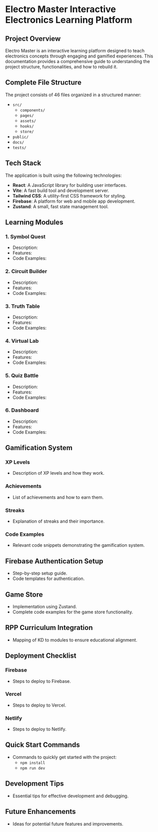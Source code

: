 # Electro Master Interactive Electronics Learning Platform

## Project Overview
Electro Master is an interactive learning platform designed to teach electronics concepts through engaging and gamified experiences. This documentation provides a comprehensive guide to understanding the project structure, functionalities, and how to rebuild it.

## Complete File Structure
The project consists of 46 files organized in a structured manner:
- `src/`
  - `components/`
  - `pages/`
  - `assets/`
  - `hooks/`
  - `store/`
- `public/`
- `docs/`
- `tests/`

## Tech Stack
The application is built using the following technologies:
- **React**: A JavaScript library for building user interfaces.
- **Vite**: A fast build tool and development server.
- **Tailwind CSS**: A utility-first CSS framework for styling.
- **Firebase**: A platform for web and mobile app development.
- **Zustand**: A small, fast state management tool.

## Learning Modules
### 1. Symbol Quest
- Description:
- Features:
- Code Examples:

### 2. Circuit Builder
- Description:
- Features:
- Code Examples:

### 3. Truth Table
- Description:
- Features:
- Code Examples:

### 4. Virtual Lab
- Description:
- Features:
- Code Examples:

### 5. Quiz Battle
- Description:
- Features:
- Code Examples:

### 6. Dashboard
- Description:
- Features:
- Code Examples:

## Gamification System
### XP Levels
- Description of XP levels and how they work.
### Achievements
- List of achievements and how to earn them.
### Streaks
- Explanation of streaks and their importance.
### Code Examples
- Relevant code snippets demonstrating the gamification system.

## Firebase Authentication Setup
- Step-by-step setup guide.
- Code templates for authentication.

## Game Store
- Implementation using Zustand.
- Complete code examples for the game store functionality.

## RPP Curriculum Integration
- Mapping of KD to modules to ensure educational alignment.

## Deployment Checklist
### Firebase
- Steps to deploy to Firebase.
### Vercel
- Steps to deploy to Vercel.
### Netlify
- Steps to deploy to Netlify.

## Quick Start Commands
- Commands to quickly get started with the project:
  - `npm install`
  - `npm run dev`

## Development Tips
- Essential tips for effective development and debugging.

## Future Enhancements
- Ideas for potential future features and improvements.
